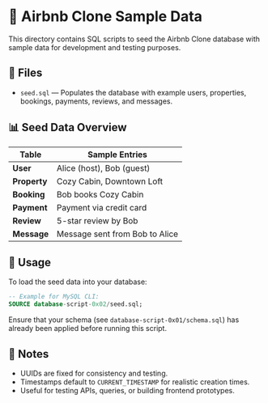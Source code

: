 # 🌱 Airbnb Clone Sample Data

This directory contains SQL scripts to seed the Airbnb Clone database with sample data for development and testing purposes.

## 📁 Files

- `seed.sql` — Populates the database with example users, properties, bookings, payments, reviews, and messages.

## 📊 Seed Data Overview

| Table     | Sample Entries |
|-----------|----------------|
| **User**      | Alice (host), Bob (guest) |
| **Property**  | Cozy Cabin, Downtown Loft |
| **Booking**   | Bob books Cozy Cabin |
| **Payment**   | Payment via credit card |
| **Review**    | 5-star review by Bob |
| **Message**   | Message sent from Bob to Alice |

## 🧪 Usage

To load the seed data into your database:

```sql
-- Example for MySQL CLI:
SOURCE database-script-0x02/seed.sql;
```

Ensure that your schema (see `database-script-0x01/schema.sql`) has already been applied before running this script.

## 📌 Notes

- UUIDs are fixed for consistency and testing.
- Timestamps default to `CURRENT_TIMESTAMP` for realistic creation times.
- Useful for testing APIs, queries, or building frontend prototypes.
